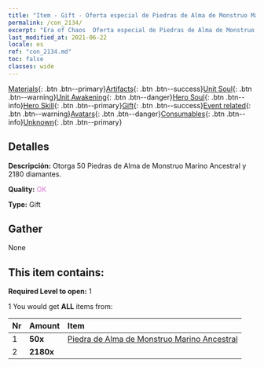 ```yaml
---
title: "Item - Gift - Oferta especial de Piedras de Alma de Monstruo Marino Ancestral B"
permalink: /con_2134/
excerpt: "Era of Chaos  Oferta especial de Piedras de Alma de Monstruo Marino Ancestral B"
last_modified_at: 2021-06-22
locale: es
ref: "con_2134.md"
toc: false
classes: wide
---
```

 [Materials](/ItemsES/){: .btn .btn--primary}[Artifacts](/ItemsES/Artifacts/){: .btn .btn--success}[Unit Soul](/ItemsES/UnitSoul/){: .btn .btn--warning}[Unit Awakening](/ItemsES/UnitAwakening/){: .btn .btn--danger}[Hero Soul](/ItemsES/HeroSoul/){: .btn .btn--info}[Hero Skill](/ItemsES/HeroSkill/){: .btn .btn--primary}[Gift](/ItemsES/Gift/){: .btn .btn--success}[Event related](/ItemsES/Events/){: .btn .btn--warning}[Avatars](/ItemsES/Avatars/){: .btn .btn--danger}[Consumables](/ItemsES/Consumables/){: .btn .btn--info}[Unknown](/ItemsES/Unknown/){: .btn .btn--primary}

## Detalles
 **Descripción:** Otorga 50 Piedras de Alma de Monstruo Marino Ancestral y 2180 diamantes.

 **Quality:** <span style="color: #DA70D6">OK</span>

 **Type:** Gift

## Gather

  None

## This item contains:

 **Required Level to open:** 1

 1 You would get **ALL** items  from:

  | Nr | Amount |     Item    |
  |:---|:-------|:------------|
  | 1 |  **50x** | [Piedra de Alma de Monstruo Marino Ancestral](/ItemsES/unt_355/) |  | 
  | 2 |  **2180x** | <i class="fas fa-gem"/> |  | 
